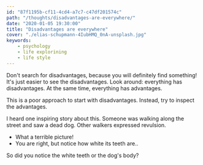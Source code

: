 ```yaml
---
id: "87f1195b-cf11-4cd4-a7c7-c47df201574c"
path: "/thoughts/disadvantages-are-everywhere/"
date: "2020-01-05 19:30:00"
title: "Disadvantages are everywhere"
cover: "./elias-schupmann-4IubHMQ_0nA-unsplash.jpg"
keywords:
    - psychology
    - life explorining
    - life style
---
```


Don't search for disadvantages, because you will definitely find something! It's just easier to see the disadvantages. Look around: everything has disadvantages. At the same time, everything has advantages.

This is a poor approach to start with disadvantages. Instead, try to inspect the advantages.

I heard one inspiring story about this. Someone was walking along the street and saw a dead dog. Other walkers expressed revulsion.

- What a terrible picture!
- You are right, but notice how white its teeth are..

So did you notice the white teeth or the dog's body?

